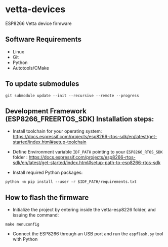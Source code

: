 # vetta-devices

ESP8266 Vetta device firmware

## Software Requirements

- Linux
- Git
- Python
- Autotools/CMake

## To update submodules

```git submodule update --init --recursive --remote --progress```

## Development Framework (ESP8266_FREERTOS_SDK) Installation steps:

- Install toolchain for your operating system: https://docs.espressif.com/projects/esp8266-rtos-sdk/en/latest/get-started/index.html#setup-toolchain

- Define Environment variable `IDF_PATH` pointing to your `ESP8266_RTOS_SDK` folder : https://docs.espressif.com/projects/esp8266-rtos-sdk/en/latest/get-started/index.html#setup-path-to-esp8266-rtos-sdk

- Install required Python packages:

```shell
python -m pip install --user -r $IDF_PATH/requirements.txt
```

## How to flash the firmware

- Initialize the project by entering inside the vetta-esp8226 folder, and issuing the command:

```shell
make menuconfig
```

- Connect the ESP8266 through an USB port and run the `espflash.py` tool with Python

